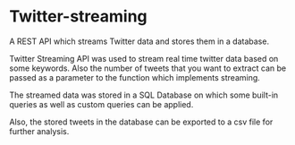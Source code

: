 # Twitter-streaming
A REST API which streams Twitter data and stores them in a database.

Twitter Streaming API was used to stream real time twitter data based on some keywords. Also the number of tweets that you want to extract can be passed as a parameter to the function which implements streaming.

The streamed data was stored in a SQL Database on which some built-in queries as well as custom queries can be applied.

Also, the stored tweets in the database can be exported to a csv file for further analysis.
